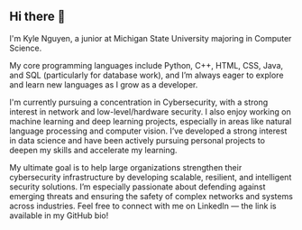 ## Hi there 👋

<!--
**kyle-nguyen-dev/kyle-nguyen-dev** is a ✨ _special_ ✨ repository because its `README.md` (this file) appears on your GitHub profile.

Here are some ideas to get you started:

- 🔭 I’m currently working on ...
- 🌱 I’m currently learning ...
- 👯 I’m looking to collaborate on ...
- 🤔 I’m looking for help with ...
- 💬 Ask me about ...
- 📫 How to reach me: ...
- 😄 Pronouns: ...
- ⚡ Fun fact: ...
-->
I'm Kyle Nguyen, a junior at Michigan State University majoring in Computer Science.

My core programming languages include Python, C++, HTML, CSS, Java, and SQL (particularly for database work), and I’m always eager to explore and learn new languages as I grow as a developer.

I'm currently pursuing a concentration in Cybersecurity, with a strong interest in network and low-level/hardware security. I also enjoy working on machine learning and deep learning projects, especially in areas like natural language processing and computer vision. I’ve developed a strong interest in data science and have been actively pursuing personal projects to deepen my skills and accelerate my learning.

My ultimate goal is to help large organizations strengthen their cybersecurity infrastructure by developing scalable, resilient, and intelligent security solutions. I’m especially passionate about defending against emerging threats and ensuring the safety of complex networks and systems across industries.
Feel free to connect with me on LinkedIn — the link is available in my GitHub bio!
